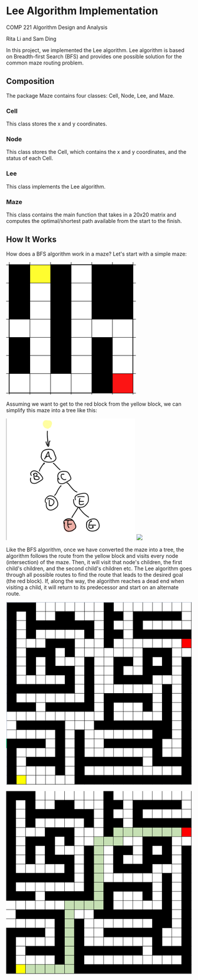 # Lee Algorithm Implementation
COMP 221 Algorithm Design and Analysis 

Rita Li and Sam Ding

In this project, we implemented the Lee algorithm. Lee algorithm is based on Breadth-first Search (BFS) and provides one possible solution for the common maze routing problem.

## Composition
The package Maze contains four classes: Cell, Node, Lee, and Maze.

### Cell
This class stores the x and y coordinates.

### Node
This class stores the Cell, which contains the x and y coordinates, and the status of each Cell.

### Lee
This class implements the Lee algorithm. 

### Maze
This class contains the main function that takes in a 20x20 matrix and computes the optimal/shortest path available from the start to the finish.


## How It Works
How does a BFS algorithm work in a maze? Let's start with a simple maze:

![a sample 7x7 maze](img/7x7.png)

Assuming we want to get to the red block from the yellow block, we can simplify this maze into a tree like this:

<img src="img/7x7graph.jpeg" width="350" />
<img src="img/7x7graphWithG.png" width="350" />

Like the BFS algorithm, once we have converted the maze into a tree, the algorithm follows the route from the yellow block and visits every node (intersection) of the maze. Then, it will visit that node's children, the first child's children, and the second child's children etc. The Lee algorithm goes through all possible routes to find the route that leads to the desired goal (the red block). If, along the way, the algorithm reaches a dead end when visiting a child, it will return to its predecessor and start on an alternate route. 



![a sample 20x20 maze](img/sample%20matrix.png)

![a sample 20x20 maze](img/sample%20solution.png)

